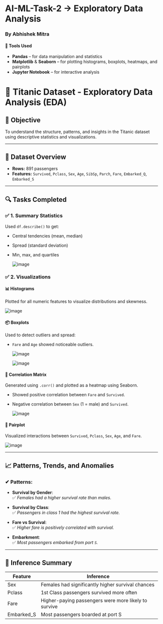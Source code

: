 # AI-ML-Task-2 -> Exploratory Data Analysis

### By Abhishek Mitra

#### 📎 Tools Used

- **Pandas** – for data manipulation and statistics
- **Matplotlib** & **Seaborn** – for plotting histograms, boxplots, heatmaps, and pairplots
- **Jupyter Notebook** – for interactive analysis

# 🚢 Titanic Dataset - Exploratory Data Analysis (EDA)

## 📌 Objective
To understand the structure, patterns, and insights in the Titanic dataset using descriptive statistics and visualizations.

---

## 📂 Dataset Overview
- **Rows:** 891 passengers
- **Features:**  `Survived`, `Pclass`, `Sex`, `Age`, `SibSp`, `Parch`, `Fare`, `Embarked_Q`, `Embarked_S`
---

## 🔍 Tasks Completed

### ✅ 1. Summary Statistics

Used `df.describe()` to get:
- Central tendencies (mean, median)
- Spread (standard deviation)
- Min, max, and quartiles

  ![image](https://github.com/user-attachments/assets/0a02e434-01ea-41e7-b096-0743170b58c2)



### ✅ 2. Visualizations

#### 📊 Histograms
Plotted for all numeric features to visualize distributions and skewness.

![image](https://github.com/user-attachments/assets/bd67de62-284e-4694-8f3d-4a8f1335660b)


#### 📦 Boxplots
Used to detect outliers and spread:
- `Fare` and `Age` showed noticeable outliers.

  ![image](https://github.com/user-attachments/assets/2e8d4f93-a260-4eb4-8a25-e83e28d1cafe)

  ![image](https://github.com/user-attachments/assets/4220aa1c-82a3-4e51-ad29-d80574fe84f2)

#### 🔗 Correlation Matrix
Generated using `.corr()` and plotted as a heatmap using Seaborn.
- Showed positive correlation between `Fare` and `Survived`.
- Negative correlation between `Sex` (1 = male) and `Survived`.

  ![image](https://github.com/user-attachments/assets/e8fd004c-932f-463d-8203-84f49e4d8b58)


#### 🔄 Pairplot
Visualized interactions between `Survived`, `Pclass`, `Sex`, `Age`, and `Fare`.


![image](https://github.com/user-attachments/assets/46776486-98ef-4f12-b398-e638d604675a)


---

## 📈 Patterns, Trends, and Anomalies

### ✔ Patterns:
- **Survival by Gender**:  
  ✅ *Females had a higher survival rate than males.*

- **Survival by Class**:  
  ✅ *Passengers in class 1 had the highest survival rate.*

- **Fare vs Survival**:  
  ✅ *Higher fare is positively correlated with survival.*

- **Embarkment**:  
  ✅ *Most passengers embarked from port `S`.*

---

## 🧠 Inference Summary

| Feature      | Inference |
|--------------|-----------|
| Sex          | Females had significantly higher survival chances |
| Pclass       | 1st Class passengers survived more often |
| Fare         | Higher-paying passengers were more likely to survive |
| Embarked_S   | Most passengers boarded at port S |
